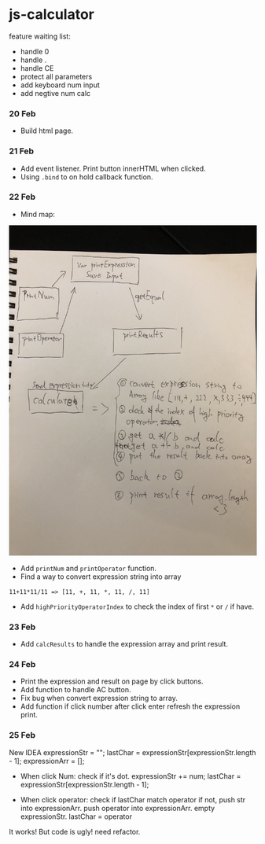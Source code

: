 # js-calculator

feature waiting list:
- handle 0
- handle .
- handle CE
- protect all parameters
- add keyboard num input
- add negtive num calc

### 20 Feb
- Build html page.

### 21 Feb
- Add event listener. Print button innerHTML when clicked.
- Using ```.bind``` to on hold callback function.

### 22 Feb
- Mind map:
<img src="mind_map.JPG" alt="Image of Prototype_chain">


- Add ```printNum``` and ```printOperator``` function.
- Find a way to convert expression string into array

```
11+11*11/11 => [11, +, 11, *, 11, /, 11] 
```
- Add ```highPriorityOperatorIndex``` to check the index of first ```*``` or ```/``` if have.

### 23 Feb
- Add ```calcResults``` to handle the expression array and print result.

### 24 Feb
- Print the expression and result on page by click buttons.
- Add function to handle AC button.
- Fix bug when convert expression string to array.
- Add function if click number after click enter refresh the expression print.

### 25 Feb
New IDEA 
    expressionStr = "";
    lastChar = expressionStr[expressionStr.length - 1];
    expressionArr = [];
- When click Num:
    check if it's dot. 
    expressionStr += num;
    lastChar = expressionStr[expressionStr.length - 1];

- When click operator:
    check if lastChar match operator 
        if not, push str into expressionArr. 
                push operator into expressionArr.
                empty expressionStr.
                lastChar = operator

It works! But code is ugly! need refactor. 
